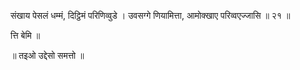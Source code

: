 संखाय पेसलं धम्मं, दिट्ठिमं परिणिव्वुडे ।
उवसग्गे णियामित्ता, आमोक्खाए परिव्वएज्जासि ॥ २१ ॥

त्ति बेमि ॥ 

॥ तइओ उद्देसो समत्तो ॥ 
